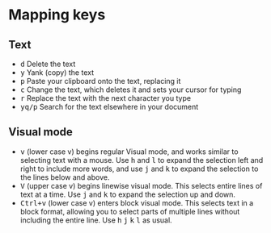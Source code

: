 # Mapping keys

## Text
- <kbd>d</kbd> Delete the text
- <kbd>y</kbd>  Yank (copy) the text
- <kbd>p</kbd>  Paste your clipboard onto the text, replacing it
- <kbd>c</kbd>  Change the text, which deletes it and sets your cursor for typing
- <kbd>r</kbd>  Replace the text with the next character you type
- <kbd>yq/p</kbd> Search for the text elsewhere in your document

## Visual mode

- <kbd>v</kbd> (lower case v) begins regular Visual mode, and works similar to selecting text with a mouse. Use <kbd>h</kbd> and <kbd>l</kbd> to expand the selection left and right to include more words, and use <kbd>j</kbd> and <kbd>k</kbd> to expand the selection to the lines below and above.
- <kbd>V</kbd> (upper case v) begins linewise visual mode. This selects entire lines of text at a time. Use <kbd>j</kbd> and <kbd>k</kbd> to expand the selection up and down.
- <kbd>Ctrl+v</kbd> (lower case v) enters block visual mode. This selects text in a block format, allowing you to select parts of multiple lines without including the entire line. Use <kbd>h</kbd> <kbd>j</kbd> <kbd>k</kbd> <kbd>l</kbd> as usual.
